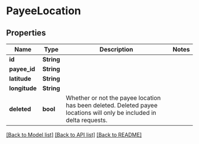 # PayeeLocation

## Properties

Name | Type | Description | Notes
------------ | ------------- | ------------- | -------------
**id** | **String** |  | 
**payee_id** | **String** |  | 
**latitude** | **String** |  | 
**longitude** | **String** |  | 
**deleted** | **bool** | Whether or not the payee location has been deleted.  Deleted payee locations will only be included in delta requests. | 

[[Back to Model list]](../README.md#documentation-for-models) [[Back to API list]](../README.md#documentation-for-api-endpoints) [[Back to README]](../README.md)


